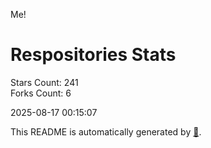Me!

# Respositories Stats
Stars Count: 241  
Forks Count: 6

2025-08-17 00:15:07  

This README is automatically generated by [🐰](https://github.com/rnitta/rnitta).
